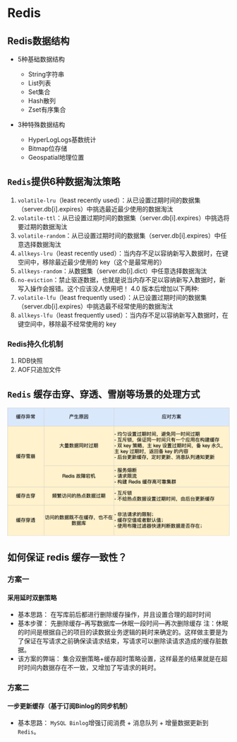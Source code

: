 # Redis

## Redis数据结构

+ 5种基础数据结构
  + String字符串
  + List列表
  + Set集合
  + Hash散列
  + Zset有序集合

+ 3种特殊数据结构
  + HyperLogLogs基数统计
  + Bitmap位存储
  + Geospatial地理位置

## `Redis`提供6种数据淘汰策略

1. `volatile-lru`（least recently used）：从已设置过期时间的数据集（server.db[i].expires）中挑选最近最少使用的数据淘汰
2. `volatile-ttl`：从已设置过期时间的数据集（server.db[i].expires）中挑选将要过期的数据淘汰
3. `volatile-random`：从已设置过期时间的数据集（server.db[i].expires）中任意选择数据淘汰
4. `allkeys-lru`（least recently used）：当内存不足以容纳新写入数据时，在键空间中，移除最近最少使用的 key（这个是最常用的）
5. `allkeys-random`：从数据集（server.db[i].dict）中任意选择数据淘汰
6. `no-eviction`：禁止驱逐数据，也就是说当内存不足以容纳新写入数据时，新写入操作会报错。这个应该没人使用吧！
4.0 版本后增加以下两种:
7. `volatile-lfu`（least frequently used）：从已设置过期时间的数据集（server.db[i].expires）中挑选最不经常使用的数据淘汰
8. `allkeys-lfu`（least frequently used）：当内存不足以容纳新写入数据时，在键空间中，移除最不经常使用的 key

### Redis持久化机制

1. RDB快照
2. AOF只追加文件

## `Redis` 缓存击穿、穿透、雪崩等场景的处理方式

![Alt text](../_media/redis-1.png)

## 如何保证 redis 缓存一致性？

### 方案一

#### 采用延时双删策略

+ 基本思路： 在写库前后都进行删除缓存操作，并且设置合理的超时时间
+ 基本步骤： 先删除缓存–再写数据库—休眠一段时间—再次删除缓存
  注：休眠的时间是根据自己的项目的读数据业务逻辑的耗时来确定的。这样做主要是为了保证在写请求之前确保读请求结束，写请求可以删除读请求造成的缓存脏数据。
+ 该方案的弊端： 集合双删策略+缓存超时策略设置，这样最差的结果就是在超时时间内数据存在不一致，又增加了写请求的耗时。

### 方案二

#### 一步更新缓存（基于订阅Binlog的同步机制）

+ 基本思路： `MySQL Binlog`增强订阅消费 + 消息队列 + 增量数据更新到`Redis`。
